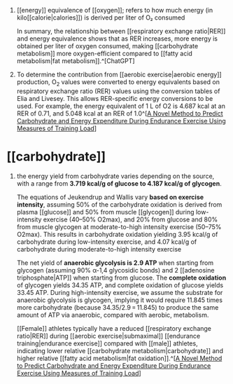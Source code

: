 1. [[energy]] equivalence of [[oxygen]]; refers to how much energy (in kilo[[calorie|calories]]) is derived per liter of O₂ consumed
   
   In summary, the relationship between [[respiratory exchange ratio|RER]] and energy equivalence shows that as RER increases, more energy is obtained per liter of oxygen consumed, making [[carbohydrate metabolism]] more oxygen-efficient compared to [[fatty acid metabolism|fat metabolism]].^[ChatGPT]
2. To determine the contribution from [[aerobic exercise|aerobic energy]] production, O<sub>2</sub> values were converted to energy equivalents based on respiratory exchange ratio (RER) values using the conversion tables of Elia and Livesey. This allows RER-specific energy conversions to be used. For example, the energy equivalent of 1 L of O2 is 4.687 kcal at an RER of 0.71, and 5.048 kcal at an RER of 1.0^[[A Novel Method to Predict Carbohydrate and Energy Expenditure During Endurance Exercise Using Measures of Training Load](https://link.springer.com/article/10.1007/s40279-024-02131-z)]

# [[carbohydrate]]
1. the energy yield from carbohydrate varies depending on the source, with a range from **3.719 kcal/g of glucose to 4.187 kcal/g of glycogen**.
   
   The equations of Jeukendrup and Wallis vary **based on exercise intensity**, assuming 50% of the carbohydrate oxidation is derived from plasma [[glucose]] and 50% from muscle [[glycogen]] during low-intensity exercise (40–50% O2max), and 20% from glucose and 80% from muscle glycogen at moderate-to-high intensity exercise (50–75% O2max). This results in carbohydrate oxidation yielding 3.95 kcal/g of carbohydrate during low-intensity exercise, and 4.07 kcal/g of carbohydrate during moderate-to-high intensity exercise
   
   The net yield of **anaerobic glycolysis is 2.9 ATP** when starting from glycogen (assuming 90% α-1,4 glycosidic bonds) and 2 [[adenosine triphosphate|ATP]] when starting from glucose. The **complete oxidation** of glycogen yields 34.35 ATP, and complete oxidation of glucose yields 33.45 ATP. During high-intensity exercise, we assume the substrate for anaerobic glycolysis is glycogen, implying it would require 11.845 times more carbohydrate (because 34.35/2.9 = 11.845) to produce the same amount of ATP via anaerobic, compared with aerobic, metabolism.
   
   [[Female]] athletes typically have a reduced [[respiratory exchange ratio|RER]] during [[aerobic exercise|submaximal]] [[endurance training|endurance exercise]] compared with [[male]] athletes, indicating lower relative [[carbohydrate metabolism|carbohydrate]] and higher relative [[fatty acid metabolism|fat oxidation]].^[[A Novel Method to Predict Carbohydrate and Energy Expenditure During Endurance Exercise Using Measures of Training Load](https://link.springer.com/article/10.1007/s40279-024-02131-z)]